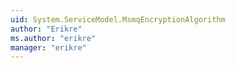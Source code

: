 ```yaml
---
uid: System.ServiceModel.MsmqEncryptionAlgorithm
author: "Erikre"
ms.author: "erikre"
manager: "erikre"
---
```

